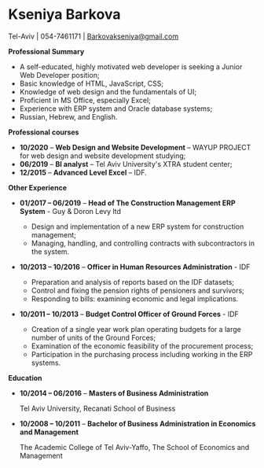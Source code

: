 Kseniya Barkova
=
Tel-Aviv | 054-7461171 | Barkovakseniya@gmail.com


**Professional Summary** 
* A self-educated, highly motivated web developer is seeking a Junior Web Developer position;
* Basic knowledge of HTML, JavaScript, CSS;
* Knowledge of web design and the fundamentals of UI;
* Proficient in MS Office, especially Excel;
* Experience with ERP system and Oracle database systems;
* Russian, Hebrew, and English.



**Professional courses**
* __10/2020__ – **Web Design and Website Development** – WAYUP PROJECT for web design and website development studying;
* __06/2019__ – **BI analyst** – Tel Aviv University's XTRA student center;
* __12/2015__ – **Advanced Level Excel** – IDF.



**Other Experience**

* __01/2017 – 06/2019__ – **Head of The Construction Management ERP System** - Guy & Doron Levy ltd 
    * Design and implementation of a new ERP system for construction management;
    * Managing, handling, and controlling contracts with subcontractors in the system.

* __10/2013 – 10/2016__ – **Officer in Human Resources Administration** - IDF
    * Preparation and analysis of reports based on the IDF datasets;
    * Control and fixing the pension rights of pensioners and survivors;
    * Responding to bills: examining economic and legal implications.

* __10/2011 – 10/2013__ – **Budget Control Officer of Ground Forces** - IDF 
    * Creation of a single year work plan operating budgets for a large number of units of the Ground Forces;
    * Examination of the economic feasibility of the procurement process;
    * Participation in the purchasing process including working in the ERP systems.



**Education**
* __10/2014 – 06/2016__ – **Masters of Business Administration**

  Tel Aviv University, Recanati School of Business 
* __10/2008 – 10/2011__ – **Bachelor of Business Administration in Economics and Management**

  The Academic College of Tel Aviv-Yaffo, The School of Economics and Management
